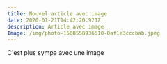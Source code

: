 ```yaml
---
title: Nouvel article avec image
date: 2020-01-21T14:42:20.921Z
description: Article avec image
Image: /img/photo-1508558936510-0af1e3cccbab.jpeg
---
```

C'est plus sympa avec une image
